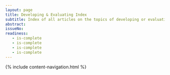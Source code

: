 ```yaml
---
layout: page
title: Developing & Evaluating Index
subtitle: Index of all articles on the topics of developing or evaluating V²Agile System.
abstract:
issueNo: 
readiness:
   - is-complete
   - is-complete
   - is-complete
   - is-complete
---
```


{% include content-navigation.html %}
